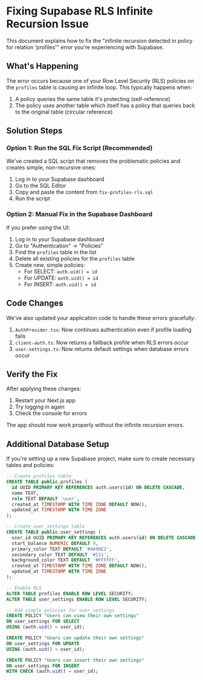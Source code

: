 # Fixing Supabase RLS Infinite Recursion Issue

This document explains how to fix the "infinite recursion detected in policy for relation 'profiles'" error you're experiencing with Supabase.

## What's Happening

The error occurs because one of your Row Level Security (RLS) policies on the `profiles` table is causing an infinite loop. This typically happens when:

1. A policy queries the same table it's protecting (self-reference)
2. The policy uses another table which itself has a policy that queries back to the original table (circular reference)

## Solution Steps

### Option 1: Run the SQL Fix Script (Recommended)

We've created a SQL script that removes the problematic policies and creates simple, non-recursive ones:

1. Log in to your Supabase dashboard
2. Go to the SQL Editor
3. Copy and paste the content from `fix-profiles-rls.sql`
4. Run the script

### Option 2: Manual Fix in the Supabase Dashboard

If you prefer using the UI:

1. Log in to your Supabase dashboard
2. Go to "Authentication" → "Policies"
3. Find the `profiles` table in the list
4. Delete all existing policies for the `profiles` table
5. Create new, simple policies:
   - For SELECT: `auth.uid() = id`
   - For UPDATE: `auth.uid() = id`
   - For INSERT: `auth.uid() = id`

## Code Changes

We've also updated your application code to handle these errors gracefully:

1. `AuthProvider.tsx`: Now continues authentication even if profile loading fails
2. `client-auth.ts`: Now returns a fallback profile when RLS errors occur
3. `user-settings.ts`: Now returns default settings when database errors occur

## Verify the Fix

After applying these changes:

1. Restart your Next.js app
2. Try logging in again
3. Check the console for errors

The app should now work properly without the infinite recursion errors.

## Additional Database Setup

If you're setting up a new Supabase project, make sure to create necessary tables and policies:

```sql
-- Create profiles table
CREATE TABLE public.profiles (
  id UUID PRIMARY KEY REFERENCES auth.users(id) ON DELETE CASCADE,
  name TEXT,
  role TEXT DEFAULT 'user',
  created_at TIMESTAMP WITH TIME ZONE DEFAULT NOW(),
  updated_at TIMESTAMP WITH TIME ZONE
);

-- Create user_settings table
CREATE TABLE public.user_settings (
  user_id UUID PRIMARY KEY REFERENCES auth.users(id) ON DELETE CASCADE,
  start_balance NUMERIC DEFAULT 0,
  primary_color TEXT DEFAULT '#4A90E2',
  secondary_color TEXT DEFAULT '#111',
  background_color TEXT DEFAULT '#FFFFFF',
  created_at TIMESTAMP WITH TIME ZONE DEFAULT NOW(),
  updated_at TIMESTAMP WITH TIME ZONE
);

-- Enable RLS
ALTER TABLE profiles ENABLE ROW LEVEL SECURITY;
ALTER TABLE user_settings ENABLE ROW LEVEL SECURITY;

-- Add simple policies for user_settings
CREATE POLICY "Users can view their own settings"
ON user_settings FOR SELECT
USING (auth.uid() = user_id);

CREATE POLICY "Users can update their own settings"
ON user_settings FOR UPDATE
USING (auth.uid() = user_id);

CREATE POLICY "Users can insert their own settings"
ON user_settings FOR INSERT
WITH CHECK (auth.uid() = user_id);
``` 